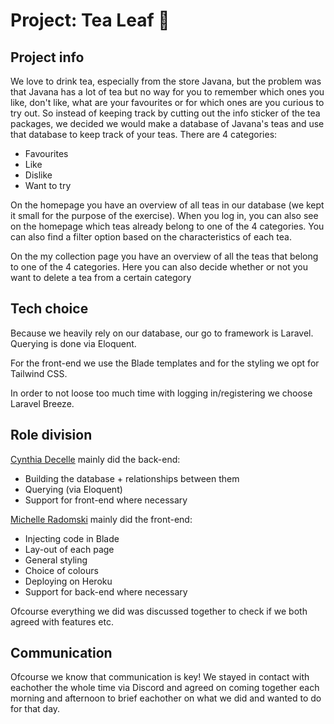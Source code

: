 # Project: Tea Leaf :leaves:

## Project info

We love to drink tea, especially from the store Javana, but the problem was that Javana has a lot of tea but no way for you to remember which ones you like, don't like, what are your favourites or for which ones are you curious to try out. So instead of keeping track by cutting out the info sticker of the tea packages, we decided we would make a database of Javana's teas and use that database to keep track of your teas. There are 4 categories:

-   Favourites
-   Like
-   Dislike
-   Want to try

On the homepage you have an overview of all teas in our database (we kept it small for the purpose of the exercise). When you log in, you can also see on the homepage which teas already belong to one of the 4 categories. You can also find a filter option based on the characteristics of each tea.

On the my collection page you have an overview of all the teas that belong to one of the 4 categories. Here you can also decide whether or not you want to delete a tea from a certain category

## Tech choice

Because we heavily rely on our database, our go to framework is Laravel. Querying is done via Eloquent.

For the front-end we use the Blade templates and for the styling we opt for Tailwind CSS.

In order to not loose too much time with logging in/registering we choose Laravel Breeze.

## Role division

[Cynthia Decelle](https://github.com/Cynthia-CDDC) mainly did the back-end:

-   Building the database + relationships between them
-   Querying (via Eloquent)
-   Support for front-end where necessary

[Michelle Radomski](https://github.com/Michelle-Radomski) mainly did the front-end:

-   Injecting code in Blade
-   Lay-out of each page
-   General styling
-   Choice of colours
-   Deploying on Heroku
-   Support for back-end where necessary

Ofcourse everything we did was discussed together to check if we both agreed with features etc.

## Communication

Ofcourse we know that communication is key! We stayed in contact with eachother the whole time via Discord and agreed on coming together each morning and afternoon to brief eachother on what we did and wanted to do for that day.
